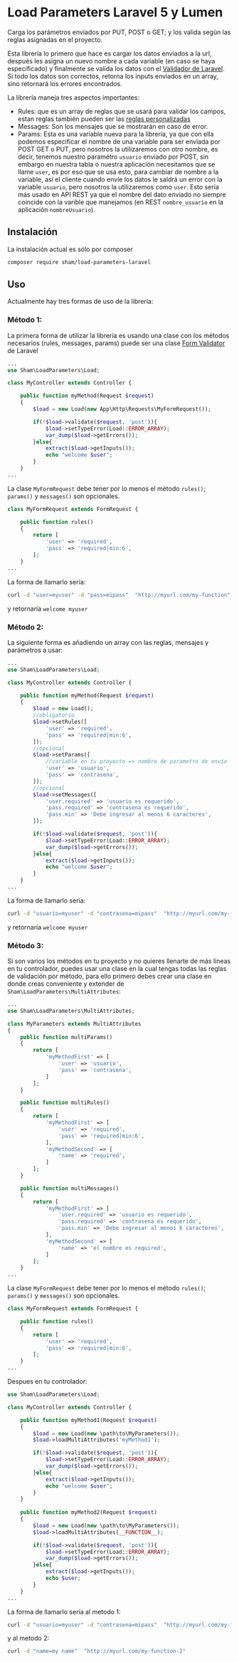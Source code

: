 # Load Parameters Laravel 5 y Lumen
Carga los parámetros enviados por PUT, POST o GET; y los valida según las reglas asignadas en el proyecto.

Esta librería lo primero que hace es cargar los datos enviados a la url, después les asigna un nuevo nombre a cada variable (en caso se haya especificado) y finalmente se valida los datos con el [Validador de Laravel](https://laravel.com/docs/master/validation). Si todo los datos son correctos, retorna los inputs enviados en un array, sino retornará los errores encontrados.

La librería maneja tres aspectos importantes:
  - Rules: que es un array de reglas que se usará para validar los campos, estan reglas también pueden ser las [reglas personalizadas](https://laravel.com/docs/master/validation#custom-validation-rules)
  - Messages: Son los mensajes que se mostrarán en caso de error.
  - Params: Esta es una variable nueva para la librería, ya que con ella podemos especificar el nombre de una variable para ser enviada por POST GET o PUT, pero nosotros la utilizaremos con otro nombre, es decir, tenemos nuestro paramétro `usuario` enviado por POST, sin embargo en nuestra tabla o nuestra aplicación necesitamos que se llame `user`, es por eso que se usa esto, para cambiar de nombre a la variable, así el cliente cuando envíe los datos le saldrá un error con la variable `usuario`, pero nosotros la utilizaremos como `user`. Esto sería más usado en API REST ya que el nombre del dato enviado no siempre coincide con la varible que manejamos (en REST `nombre_usuario` en la aplicación `nombreUsuario`).

## Instalación
La instalación actual es sólo por composer
```sh
composer require sham/load-parameters-laravel
```

## Uso
Actualmente hay tres formas de uso de la librería:

### Método 1:
La primera forma de utilizar la librería es usando una clase con los métodos necesarios (rules, messages, params) puede ser una clase [Form Validator](https://laravel.com/docs/master/validation#form-request-validation) de Laravel

```php
...
use Sham\LoadParameters\Load;

class MyController extends Controller {

	public function myMethod(Request $request)
	{
		$load = new Load(new App\Http\Requests\MyFormRequest());

		if(!$load->validate($request, 'post')){
			$load->setTypeError(Load::ERROR_ARRAY);
			var_dump($load->getErrors());
		}else{
			extract($load->getInputs());
			echo "welcome $user";
		}
	}
...
```
La clase `MyFormRequest` debe tener por lo menos el método `rules()`; `params()` y `messages()` son opcionales.
```php
class MyFormRequest extends FormRequest {

	public function rules()
    {
    	return [
			'user' => 'required',
			'pass' => 'required|min:6',
    	];
    }
...
```
La forma de llamarlo sería:
```sh
curl -d "user=myuser" -d "pass=mipass"  "http://myurl.com/my-function"
```
y retornaría `welcome myuser`

### Método 2:
La siguiente forma es añadiendo un array con las reglas, mensajes y parámetros a usar:
```php
...
use Sham\LoadParameters\Load;

class MyController extends Controller {

	public function myMethod(Request $request)
	{
		$load = new Load();
		//obligatorio
		$load->setRules([
			'user' => 'required',
			'pass' => 'required|min:6',
		]);
		//opcional
		$load->setParams([
			//variable en tu proyecto => nombre de parametro de envio
			'user' => 'usuario',
			'pass' => 'contrasena',
		]);
        //opcional
		$load->setMessages([
			'user.required' => 'usuario es requerido', 
			'pass.required' => 'contrasena es requerido', 
			'pass.min' => 'Debe ingresar al menos 6 caracteres', 
		]);

		if(!$load->validate($request, 'post')){
			$load->setTypeError(Load::ERROR_ARRAY);
			var_dump($load->getErrors());
		}else{
			extract($load->getInputs());
			echo "welcome $user";
		}
	}
...
```
La forma de llamarlo sería:
```sh
curl -d "usuario=myuser" -d "contrasena=mipass"  "http://myurl.com/my-function"
```
y retornaría `welcome myuser`

### Método 3:
Si son varios los métodos en tu proyecto y no quieres llenarte de más lineas en tu controlador, puedes usar una clase en la cual tengas todas las reglas de validación por método, para ello primero debes crear una clase en donde creas conveniente y extender de `Sham\LoadParameters\MultiAttributes`:

```php
...
use Sham\LoadParameters\MultiAttributes;

class MyParameters extends MultiAttributes
{
    public function multiParams()
    {
    	return [
    		'myMethodFirst' => [
    			'user' => 'usuario',
    			'pass' => 'contrasena',
    		]
    	];
    }

    public function multiRules()
    {
    	return [
    		'myMethodFirst' => [
    			'user' => 'required',
    			'pass' => 'required|min:6',
    		],
    		'myMethodSecond' => [
    			'name' => 'required',
    		]
    	];
    }

    public function multiMessages()
    {
    	return [
    		'myMethodFirst' => [
    			'user.required' => 'usuario es requerido', 
				'pass.required' => 'contrasena es requerido', 
				'pass.min' => 'Debe ingresar al menos 6 caracteres', 
    		],
    		'myMethodSecond' => [
    			'name' => 'el nombre es required',
    		]
    	];
    }
...
```
La clase `MyFormRequest` debe tener por lo menos el método `rules()`; `params()` y `messages()` son opcionales.
```php
class MyFormRequest extends FormRequest {

	public function rules()
    {
    	return [
			'user' => 'required',
			'pass' => 'required|min:6',
    	];
    }
...
```
Despues en tu controlador:
```php
use Sham\LoadParameters\Load;

class MyController extends Controller {

	public function myMethod1(Request $request)
	{
		$load = new Load(new \path\to\MyParameters());
		$load->loadMultiAttributes('myMethod1');

		if(!$load->validate($request, 'post')){
			$load->setTypeError(Load::ERROR_ARRAY);
			var_dump($load->getErrors());
		}else{
			extract($load->getInputs());
			echo "welcome $user";
		}
	}
	
	public function myMethod2(Request $request)
	{
		$load = new Load(new \path\to\MyParameters());
		$load->loadMultiAttributes(__FUNCTION__);

		if(!$load->validate($request, 'post')){
			$load->setTypeError(Load::ERROR_ARRAY);
			var_dump($load->getErrors());
		}else{
			extract($load->getInputs());
			echo $user;
		}
	}
...
```
La forma de llamarlo sería al metodo 1:
```sh
curl -d "usuario=myuser" -d "contrasena=mipass"  "http://myurl.com/my-function-1"
```
y al metodo 2:
```sh
curl -d "name=my name"  "http://myurl.com/my-function-2"
```

